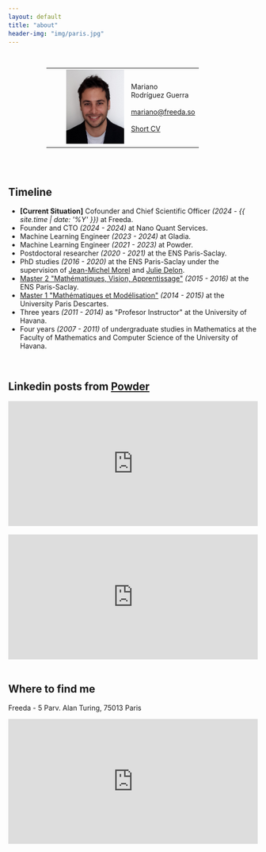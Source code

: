 ```yaml
---
layout: default
title: "about"
header-img: "img/paris.jpg"
---
```



<!-- Calendly badge widget begin -->
<!-- <link href="https://assets.calendly.com/assets/external/widget.css" rel="stylesheet">
<script src="https://assets.calendly.com/assets/external/widget.js" type="text/javascript" async></script>
<script type="text/javascript">window.onload = function() { Calendly.initBadgeWidget({ url: 'https://calendly.com/rdguez-mariano/30min', text: 'Schedule time with me', color: '#0069ff', textColor: '#ffffff', branding: true }); }</script> -->
<!-- Calendly badge widget end -->


<style>
    .google-maps {
        position: relative;
        padding-bottom: 50%; // This is the aspect ratio
        height: 0;
        overflow: hidden;
    }
    .google-maps iframe {
        position: absolute;
        top: 0;
        left: 0;
        width: 100% !important;
        height: 100% !important;
    }
    .linkedin-class {
        position: relative;
        padding-bottom: 50%; // This is the aspect ratio
/*         height: 90%; */
        overflow: hidden;
    }
    .linkedin-class iframe {
        position: absolute;
        top: 0;
        left: 0;
        width: 100% !important;
        height: 100% !important;
    }
</style>


<!-- <center> <h3>Mariano Rodriguez</h3> </center> -->

<!-- <div> <img style="float:right;" src="/img/mariano2.jpg" alt="Mariano Rodríguez" width="15%"></div> -->

<center>
<style>
table, th, td {
  border: 0px solid black;
  border-collapse: collapse;
  border-color:inherit;  
}
td.torightcolumn{vertical-align:middle;text-align: justify;
  text-justify: inter-word;}
td.toleftcolumn{vertical-align:middle;width: 25%;}
</style>
<br />

<table style="width:350px">
  <tr>
    <td class="toleftcolumn" align="right" style="width:150px" >
        <div style="align:center;" > <img src="/img/mariano2.jpg" alt="Mariano Rodríguez" height="150px" ></div>
    </td>
    <td class="torightcolumn" align="left">
<!--         In the following you will find a brief description about me! -->
Mariano
<br />
Rodríguez Guerra
<br />
<!-- Cuban, French -->
<br />
<a href="mailto:mariano@freeda.so">mariano@freeda.so</a>
<br />
<br />
<a href="http://dev.ipol.im/~rdguez-mariano/fixed_files/short_cv.pdf"> Short CV</a>
    </td>
  </tr>
</table>

</center>


<br />

<!-- Curriculum vitae -->
<!-- ----------- -->
<!-- [Short Version](http://dev.ipol.im/~rdguez-mariano/fixed_files/short_cv.pdf) -->
<!-- - [Long Version](http://dev.ipol.im/~rdguez-mariano/fixed_files/cv.pdf) -->
<!-- - [Full Version](http://dev.ipol.im/~rdguez-mariano/fixed_files/full_cv.pdf) -->

<br />

Timeline
--------------
- **[Current Situation]** Cofounder and Chief Scientific Officer *(2024 - {{ site.time | date: '%Y' }})* at Freeda.
- Founder and CTO *(2024 - 2024)* at Nano Quant Services.
- Machine Learning Engineer *(2023 - 2024)* at Gladia. 
- Machine Learning Engineer *(2021 - 2023)* at Powder. 
- Postdoctoral researcher *(2020 - 2021)* at the ENS Paris-Saclay.
- PhD studies *(2016 - 2020)* at the ENS Paris-Saclay under the supervision of [Jean-Michel Morel](https://sites.google.com/site/jeanmichelmorelcmlaenscachan/) and [Julie Delon](https://delon.wp.imt.fr/).
- [Master 2 "Mathématiques, Vision, Apprentissage"](http://math.ens-paris-saclay.fr/version-francaise/formations/master-mva/) *(2015 - 2016)* at the ENS Paris-Saclay.
- [Master 1 "Mathématiques et Modélisation"](https://map5.mi.parisdescartes.fr/presentation/enseignement/) *(2014 - 2015)* at the University Paris Descartes.
- Three years *(2011 - 2014)* as "Profesor Instructor" at the University of Havana.
- Four years *(2007 - 2011)* of undergraduate studies in Mathematics at the Faculty of Mathematics and Computer Science of the University of Havana.

<br />

Linkedin posts from [Powder](https://www.linkedin.com/company/gustshow)
---------------

<!--
<div class="linkedin-class">
<iframe src="https://www.linkedin.com/embed/feed/update/urn:li:activity:6980935645632286720/" frameborder="0"></iframe>
</div>
<br />

<div class="linkedin-class">
<iframe src="https://www.linkedin.com/embed/feed/update/urn:li:activity:6980923441826643968/" frameborder="0"></iframe>
</div>
<br />
-->

<div class="linkedin-class">
<iframe src="https://www.linkedin.com/embed/feed/update/urn:li:activity:6975078188875931648/" frameborder="0"></iframe>
</div>
<br />

<div class="linkedin-class">
<iframe src="https://www.linkedin.com/embed/feed/update/urn:li:share:6859108743213400065" frameborder="0"></iframe>
</div>
<br />

Where to find me
--------------

<!-- [Freeda](https://www.linkedin.com/company/gladia-io/mycompany/) - 5 Parv. Alan Turing, 75013 Paris -->
Freeda - 5 Parv. Alan Turing, 75013 Paris
<div class="google-maps">
<iframe src="https://www.google.com/maps/embed?pb=!1m18!1m12!1m3!1d5252.605706256659!2d2.369203676971786!3d48.8333616713287!2m3!1f0!2f0!3f0!3m2!1i1024!2i768!4f13.1!3m3!1m2!1s0x47e67222208823cf%3A0x541ecb63365de48!2sSTATION%20F!5e0!3m2!1sfr!2sfr!4v1738682425844!5m2!1sfr!2sfr" width="600" height="450" style="border:0;" allowfullscreen="" loading="lazy" referrerpolicy="no-referrer-when-downgrade"></iframe>
</div>
<br />

